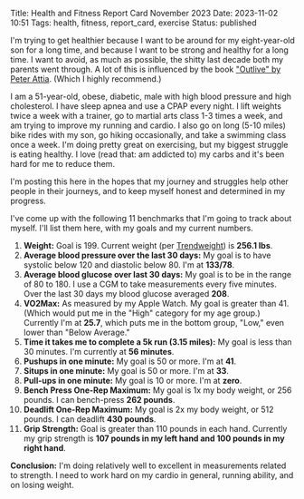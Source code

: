 Title: Health and Fitness Report Card November 2023
Date: 2023-11-02 10:51
Tags: health, fitness, report_card, exercise
Status: published

I'm trying to get healthier because I want to be around for my eight-year-old son for a long time, and because I want to be strong and healthy for a long time. I want to avoid, as much as possible, the shitty last decade both my parents went through. A lot of this is influenced by the book ["Outlive" by Peter Attia](https://peterattiamd.com/outlive/). (Which I highly recommend.)

I am a 51-year-old, obese, diabetic, male with high blood pressure and high cholesterol. I have sleep apnea and use a CPAP every night. I lift weights twice a week with a trainer, go to martial arts class 1-3 times a week, and am trying to improve my running and cardio. I also go on long (5-10 miles) bike rides with my son, go hiking occasionally, and take a swimming class once a week. I'm doing pretty great on exercising, but my biggest struggle is eating healthy. I love (read that: am addicted to) my carbs and it's been hard for me to reduce them.

I'm posting this here in the hopes that my journey and struggles help other people in their journeys, and to keep myself honest and determined in my progress.

I've come up with the following 11 benchmarks that I'm going to track about myself. I'll list them here, with my goals and my current numbers.

1. **Weight:** Goal is 199. Current weight (per [Trendweight](https://trendweight.com/u/c2ad53965ddc40/)) is **256.1 lbs**.
2. **Average blood pressure over the last 30 days:** My goal is to have systolic below 120 and diastolic below 80. I'm at **133/78**.
3. **Average blood glucose over last 30 days:** My goal is to be in the range of 80 to 180. I use a CGM to take measurements every five minutes. Over the last 30 days my blood glucose averaged **208**.
4. **VO2Max:** As measured by my Apple Watch. My goal is greater than 41. (Which would put me in the "High" category for my age group.) Currently I'm at **25.7**, which puts me in the bottom group, "Low," even lower than "Below Average."
5. **Time it takes me to complete a 5k run (3.15 miles):** My goal is less than 30 minutes. I'm currently at **56 minutes**.
6. **Pushups in one minute:** My goal is 50 or more. I'm at **41**.
7. **Situps in one minute:** My goal is 50 or more. I'm at **33**.
8. **Pull-ups in one minute:** My goal is 10 or more. I'm at **zero**.
9. **Bench Press One-Rep Maximum:** My goal is 1x my body weight, or 256 pounds. I can bench-press **262 pounds**.
10. **Deadlift One-Rep Maximum:** My goal is 2x my body weight, or 512 pounds. I can deadlift **430 pounds**.
11. **Grip Strength:** Goal is greater than 110 pounds in each hand. Currently my grip strength is **107 pounds in my left hand and 100 pounds in my right hand**.

**Conclusion:** I'm doing relatively well to excellent in measurements related to strength. I need to work hard on my cardio in general, running ability, and on losing weight.
